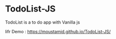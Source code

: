 # TodoList-JS
TodoList is a to do app with Vanilla js 

lifr Demo : https://moustamid.github.io/TodoList-JS/
